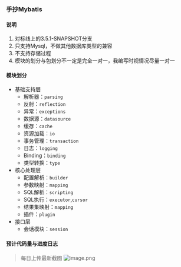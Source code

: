 ### 手抄Mybatis

#### 说明
1. 对标线上的3.5.1-SNAPSHOT分支
2. 只支持Mysql，不做其他数据库类型的兼容
3. 不支持存储过程
4. 模块的划分与包划分不一定是完全一对一，我编写时视情况尽量一对一


#### 模块划分
* 基础支持层
    * 解析器：`parsing`
    * 反射：`reflection`
    * 异常：`exceptions`
    * 数据源：`datasource`
    * 缓存：`cache`
    * 资源加载：`io`
    * 事务管理：`transaction`
    * 日志：`logging`
    * Binding：`binding`
    * 类型转换：`type`
* 核心处理层
    * 配置解析：`builder`
    * 参数映射：`mapping`
    * SQL解析：`scripting`
    * SQL执行：`executor`,`cursor`
    * 结果集映射：`mapping`
    * 插件：`plugin`
* 接口层
    * 会话模块：`session`

#### 预计代码量与进度日志
> 每日上传最新截图
![image.png](https://i.loli.net/2019/11/29/vCVDkQy1fThXU5L.png)